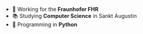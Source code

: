- :briefcase: Working for the **Fraunhofer FHR**
- :books: Studying **Computer Science** in Sankt Augustin
- :snake: Programming in **Python**
